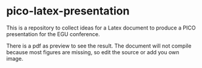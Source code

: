 # pico-latex-presentation
This is a repository to collect ideas for a Latex document to produce a PICO presentation for the EGU conference.

There is a pdf as preview to see the result. The document will not compile because most figures are missing, so edit the source or add you own image.
